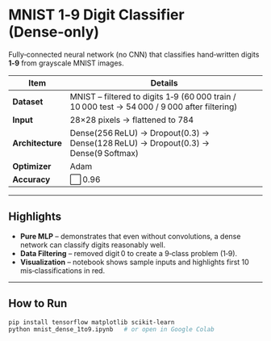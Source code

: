 # MNIST 1‑9 Digit Classifier (Dense‑only) 

Fully‑connected neural network (no CNN) that classifies hand‑written digits **1‑9** from grayscale MNIST images.

| Item                | Details |
|---------------------|---------|
| **Dataset**         | MNIST – filtered to digits 1‑9 (60 000 train / 10 000 test → 54 000 / 9 000 after filtering) |
| **Input**           | 28×28 pixels → flattened to 784 |
| **Architecture**    | Dense(256 ReLU) → Dropout(0.3) → Dense(128 ReLU) → Dropout(0.3) → Dense(9 Softmax) |
| **Optimizer**       | Adam |
| **Accuracy**        | ⬜ 0.96 |

---

## Highlights
* **Pure MLP** – demonstrates that even without convolutions, a dense network can classify digits reasonably well.  
* **Data Filtering** – removed digit 0 to create a 9‑class problem (1‑9).  
* **Visualization** – notebook shows sample inputs and highlights first 10 mis‑classifications in red.

---

## How to Run
```bash
pip install tensorflow matplotlib scikit-learn
python mnist_dense_1to9.ipynb   # or open in Google Colab
